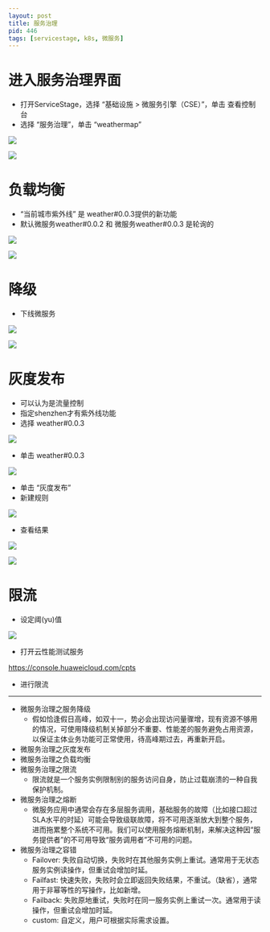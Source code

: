 ```yaml
---
layout: post
title: 服务治理
pid: 446
tags: [servicestage, k8s, 微服务]
---
```


# 进入服务治理界面

+ 打开ServiceStage，选择 “基础设施 > 微服务引擎（CSE）”，单击 查看控制台
+ 选择 “服务治理”，单击 “weathermap”

![](/uploads/2019/07/12-01.png)

![](/uploads/2019/07/12-02.png)

# 负载均衡

+ “当前城市紫外线” 是 weather#0.0.3提供的新功能
+ 默认微服务weather#0.0.2 和 微服务weather#0.0.3 是轮询的


![](/uploads/2019/07/12-03.png)

![](/uploads/2019/07/12-04.png)

# 降级

+ 下线微服务

![](/uploads/2019/07/12-05.png)

![](/uploads/2019/07/12-06.png)

# 灰度发布

+ 可以认为是流量控制
+ 指定shenzhen才有紫外线功能
+ 选择 weather#0.0.3

![](/uploads/2019/07/12-07.png)

+ 单击 weather#0.0.3

![](/uploads/2019/07/12-08.png)

+ 单击 “灰度发布”
+ 新建规则

![](/uploads/2019/07/12-09.png)

+ 查看结果

![](/uploads/2019/07/12-10.png)

![](/uploads/2019/07/12-11.png)


# 限流

+ 设定阈(yu)值

![](/uploads/2019/07/12-12.png)

+ 打开云性能测试服务

https://console.huaweicloud.com/cpts

+ 进行限流

---

+ 微服务治理之服务降级
  + 假如恰逢假日高峰，如双十一，势必会出现访问量骤增，现有资源不够用的情况，可使用降级机制关掉部分不重要、性能差的服务避免占用资源，以保证主体业务功能可正常使用，待高峰期过去，再重新开启。
+ 微服务治理之灰度发布
+ 微服务治理之负载均衡
+ 微服务治理之限流
  + 限流就是一个服务实例限制别的服务访问自身，防止过载崩溃的一种自我保护机制。
+ 微服务治理之熔断
  + 微服务应用中通常会存在多层服务调用，基础服务的故障（比如接口超过SLA水平的时延）可能会导致级联故障，将不可用逐渐放大到整个服务，进而拖累整个系统不可用。我们可以使用服务熔断机制，来解决这种因“服务提供者”的不可用导致“服务调用者”不可用的问题。
+ 微服务治理之容错
  + Failover: 失败自动切换，失败时在其他服务实例上重试。通常用于无状态服务实例读操作，但重试会增加时延。
  + Failfast: 快速失败，失败时会立即返回失败结果，不重试。（缺省），通常用于非幂等性的写操作，比如新增。
  + Failback: 失败原地重试，失败时在同一服务实例上重试一次。通常用于读操作，但重试会增加时延。
  + custom: 自定义，用户可根据实际需求设置。